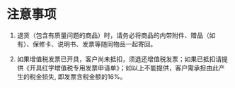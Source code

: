 # 注意事项

1. 退货（包含有质量问题的商品）时，请务必将商品的内带附件、赠品（如有）、保修卡、说明书、发票等随同物品一起寄回。

2. 如果增值税发票已开具，客户尚未抵扣，须退还增值税发票；如果已抵扣请提供《开具红字增值税专用发票申请单》；如以上不能提供，客户需承担由此产生的税金损失, 即发票含税金额的16%。
